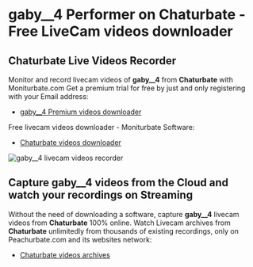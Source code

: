 # gaby__4 Performer on Chaturbate - Free LiveCam videos downloader

## Chaturbate Live Videos Recorder

Monitor and record livecam videos of **gaby__4** from **Chaturbate** with Moniturbate.com
Get a premium trial for free by just and only registering with your Email address:
* [gaby__4 Premium videos downloader](https://moniturbate.com/request-demo-licence-key.html)

Free livecam videos downloader - Moniturbate Software:
* [Chaturbate videos downloader](https://moniturbate.com/moniturbate-download-software.html)

![gaby__4 livecam videos recorder](https://peachurnet.com/templates/moniturbate-software.png)


## Capture gaby__4 videos from the Cloud and watch your recordings on Streaming

Without the need of downloading a software, capture **gaby__4** livecam videos from **Chaturbate** 100% online.
Watch Livecam archives from **Chaturbate** unlimitedly from thousands of existing recordings, only on Peachurbate.com and its websites network:
* [Chaturbate videos archives](https://peachurnet.com/)